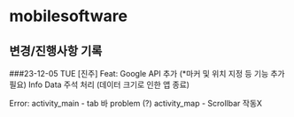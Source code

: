 # mobilesoftware
## 변경/진행사항 기록

###23-12-05 TUE
[진주]
Feat:
Google API 추가 (*마커 및 위치 지정 등 기능 추가 필요)
Info Data 주석 처리 (데이터 크기로 인한 앱 종료)

Error:
activity_main - tab 바 problem (?)
activity_map - Scrollbar 작동X

